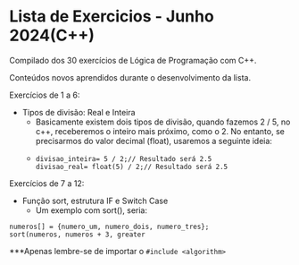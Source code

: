 # Lista de Exercicios - Junho 2024(C++)

Compilado dos 30 exercícios de Lógica de Programação com C++.

Conteúdos novos aprendidos durante o desenvolvimento da lista.

Exercícios de 1 a 6:

* Tipos de divisão: Real e Inteira
  * Basicamente existem dois tipos de divisão, quando fazemos 2 / 5, no c++, receberemos o inteiro mais próximo, como o 2. No entanto, se precisarmos do valor decimal (float), usaremos a seguinte ideia:
  * ```
    divisao_inteira= 5 / 2;// Resultado será 2.5
    divisao_real= float(5) / 2;// Resultado será 2.5

    ```

Exercícios de 7 a 12:

* Função sort, estrutura IF e Switch Case
  * Um exemplo com sort(), seria:

```
numeros[] = {numero_um, numero_dois, numero_tres};
sort(numeros, numeros + 3, greater
```

***Apenas lembre-se de importar o `#include <algorithm>`
